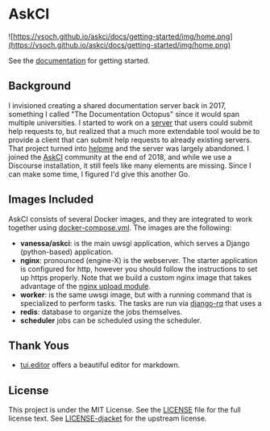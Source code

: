 # AskCI

![https://vsoch.github.io/askci/docs/getting-started/img/home.png](https://vsoch.github.io/askci/docs/getting-started/img/home.png)

See the [documentation](https://vsoch.github.io/askci/) for getting started.

## Background

I invisioned creating a shared documentation server back in 2017, something I called "The Documentation Octopus" since it would span multiple universities. I started to work on a [server](https://www.github.com/researchapps/helpme-server) that users could submit help requests to,
but realized that a much more extendable tool would be to provide a client that can submit
help requests to already existing servers. That project turned into [helpme](https://www.github.com/vsoch/helpme) and the server was largely abandoned. I joined the [AskCI](https://ask.ci) community at the end of 2018, and while we use a Discourse installation, it still feels like many elements are missing. Since I can make some time, I figured I'd give this another Go.

## Images Included

AskCI consists of several Docker images, and they are integrated 
to work together using [docker-compose.yml](docker-compose.yml). 
The images are the following:

 - **vanessa/askci**: is the main uwsgi application, which serves a Django (python-based) application.
 - **nginx**: pronounced (engine-X) is the webserver. The starter application is configured for http, however you should follow the instructions to set up https properly. Note that we build a custom nginx image that takes advantage of the [nginx upload module](https://www.nginx.com/resources/wiki/modules/upload/).
 - **worker**: is the same uwsgi image, but with a running command that is specialized to perform tasks. The tasks are run via [django-rq](https://github.com/rq/django-rq) that uses a
 - **redis**: database to organize the jobs themselves.
 - **scheduler** jobs can be scheduled using the scheduler.

## Thank Yous

 - [tui.editor](https://github.com/nhn/tui.editor) offers a beautiful editor for markdown.

## License

This project is under the MIT License. See the [LICENSE](LICENSE) file for the full license text. See [LICENSE-djacket](.github/LICENSE-djacket) for the upstream license.

